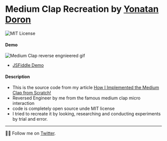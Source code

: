 # Medium Clap Recreation by [Yonatan Doron]((https://twitter.com/jodoron))


![MIT License](https://badgen.net/badge/license/MIT/blue "MIT License")

#### Demo
![Medium Clap reverse engnieered gif](https://media.giphy.com/media/vlIRUOU5a6oboTAeV4/giphy.gif)

* [JSFiddle Demo](https://jsfiddle.net/urft14zr/425/)

#### Description
* This is the source code from my article [How I Implemented the Medium Clap from Scratch!](https://medium.com/hackernoon/how-i-implemented-the-medium-clap-from-scratch-4a16ac90ad3b)
* Reversed Engineer by me from the famous medium clap micro interaction 
* code is completely open source unde MIT license
* I tried to recreate it by looking, researching and conducting experiments by trial and error.

---
👨‍💻 Follow me on [Twitter](https://twitter.com/jodoron).

